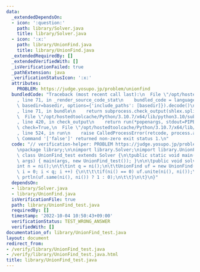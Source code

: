 ```yaml
---
data:
  _extendedDependsOn:
  - icon: ':question:'
    path: library/Solver.java
    title: library/Solver.java
  - icon: ':x:'
    path: library/UnionFind.java
    title: library/UnionFind.java
  _extendedRequiredBy: []
  _extendedVerifiedWith: []
  _isVerificationFailed: true
  _pathExtension: java
  _verificationStatusIcon: ':x:'
  attributes:
    PROBLEM: https://judge.yosupo.jp/problem/unionfind
  bundledCode: "Traceback (most recent call last):\n  File \"/opt/hostedtoolcache/Python/3.10.7/x64/lib/python3.10/site-packages/onlinejudge_verify/documentation/build.py\"\
    , line 71, in _render_source_code_stat\n    bundled_code = language.bundle(stat.path,\
    \ basedir=basedir, options={'include_paths': [basedir]}).decode()\n  File \"/opt/hostedtoolcache/Python/3.10.7/x64/lib/python3.10/site-packages/onlinejudge_verify/languages/user_defined.py\"\
    , line 71, in bundle\n    return subprocess.check_output(shlex.split(command))\n\
    \  File \"/opt/hostedtoolcache/Python/3.10.7/x64/lib/python3.10/subprocess.py\"\
    , line 420, in check_output\n    return run(*popenargs, stdout=PIPE, timeout=timeout,\
    \ check=True,\n  File \"/opt/hostedtoolcache/Python/3.10.7/x64/lib/python3.10/subprocess.py\"\
    , line 524, in run\n    raise CalledProcessError(retcode, process.args,\nsubprocess.CalledProcessError:\
    \ Command '['false']' returned non-zero exit status 1.\n"
  code: "// verification-helper: PROBLEM https://judge.yosupo.jp/problem/unionfind\n\
    \npackage library;\n\nimport library.Solver;\nimport library.UnionFind;\n\npublic\
    \ class UnionFind_test extends Solver {\n\tpublic static void main(final String[]\
    \ args) { main(args, new UnionFind_test()); }\n\n\tpublic void solve() {\n\t\t\
    int n = ni();\n\t\tint q = ni();\n\t\tUnionFind uf = new UnionFind(n);\n\t\tfor(int\
    \ i = 0; i < q; i ++) {\n\t\t\tif(ni() == 0) uf.unite(ni(), ni());\n\t\t\telse\
    \ prtln(uf.same(ni(), ni()) ? 1 : 0);\n\t\t}\n\t}\n}"
  dependsOn:
  - library/Solver.java
  - library/UnionFind.java
  isVerificationFile: true
  path: library/UnionFind_test.java
  requiredBy: []
  timestamp: '2022-10-04 10:50:43+09:00'
  verificationStatus: TEST_WRONG_ANSWER
  verifiedWith: []
documentation_of: library/UnionFind_test.java
layout: document
redirect_from:
- /verify/library/UnionFind_test.java
- /verify/library/UnionFind_test.java.html
title: library/UnionFind_test.java
---
```

